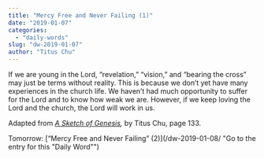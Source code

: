 ```yaml
---
title: "Mercy Free and Never Failing (1)"
date: "2019-01-07"
categories: 
  - "daily-words"
slug: "dw-2019-01-07"
author: "Titus Chu"
---
```


If we are young in the Lord, “revelation,” “vision,” and “bearing the cross” may just be terms without reality. This is because we don’t yet have many experiences in the church life. We haven’t had much opportunity to suffer for the Lord and to know how weak we are. However, if we keep loving the Lord and the church, the Lord will work in us.

Adapted from _[A Sketch of Genesis](/book-gen-sketch "Go to the listing for this book"),_ by Titus Chu, page 133.

Tomorrow: [“Mercy Free and Never Failing” (2)](/dw-2019-01-08/ "Go to the entry for this "Daily Word"")
